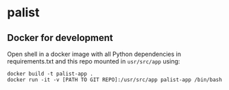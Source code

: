 # palist
## Docker for development
Open shell in a docker image with all Python dependencies in requirements.txt and this repo mounted in `usr/src/app` using:
```
docker build -t palist-app . 
docker run -it -v [PATH TO GIT REPO]:/usr/src/app palist-app /bin/bash
```
